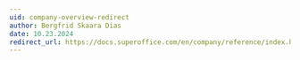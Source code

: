 ```yaml
---
uid: company-overview-redirect
author: Bergfrid Skaara Dias
date: 10.23.2024
redirect_url: https://docs.superoffice.com/en/company/reference/index.html
---
```

